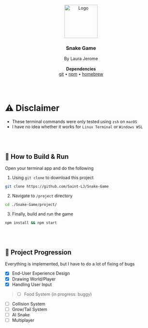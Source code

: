 <br />
<div align="center">
    <img src="https://cdn.iconscout.com/icon/premium/png-256-thumb/snake-game-8700200-7154211.png" alt="Logo" width="110" height="110">
  </a>

  <h3 align="center"><b>Snake Game</b></h3>

  <p align="center">
    By Laura Jerome
    <br />
    <br />
    <strong>Dependencies</strong>
    <br />
    <a aria-label="Homebrew" href="https://git-scm.com/downloads">git</a>
    •
    <a aria-label="npm" href="https://docs.npmjs.com/downloading-and-installing-node-js-and-npm">npm</a>
    •
    <a href="https://brew.sh">homebrew</a>
    <br />

  </p>
</div>

<br />
<br />

# ⚠️ Disclaimer
* These terminal commands were only tested using `zsh` on `macOS`
* I have no idea whether it works for `Linux Terminal` or `Windows WSL`

<br />
<br />

## 🔨 How to Build & Run

Open your terminal app and do the following

1. Using `git clone` to download this project
```sh
git clone https://github.com/Saint-LJ/Snake-Game
```
2. Navigate to `/project` directory
```sh
cd ./Snake-Game/project/
```
3. Finally, build and run the game
```sh
npm install && npm start
```

<br />
<br />

## 🚧 Project Progression

Everything is implemented, but I have to do a lot of fixing of bugs

- [x] End-User Experience Design 
- [x] Drawing World/Player
- [x] Handling User Input

> - [ ] Food System (in progress: buggy)

- [ ] Collision System
- [ ] Grow/Tail System
- [ ] AI Snake
- [ ] Multiplayer
